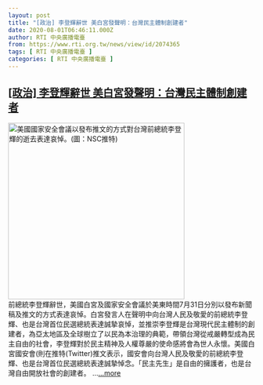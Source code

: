 ```yaml
---
layout: post
title: "[政治] 李登輝辭世 美白宮發聲明：台灣民主體制創建者"
date: 2020-08-01T06:46:11.000Z
author: RTI 中央廣播電臺
from: https://www.rti.org.tw/news/view/id/2074365
tags: [ RTI 中央廣播電臺 ]
categories: [ RTI 中央廣播電臺 ]
---
```

<!--1596264371000-->
[[政治] 李登輝辭世 美白宮發聲明：台灣民主體制創建者](https://www.rti.org.tw/news/view/id/2074365)
------

<div>
<img src="https://static.rti.org.tw/assets/thumbnails/2020/08/01/b097b87713168592001170466a7bfa3c.jpeg" width="360" alt="美國國家安全會議以發布推文的方式對台灣前總統李登輝的逝去表達哀悼。(圖：NSC推特)" title="美國國家安全會議以發布推文的方式對台灣前總統李登輝的逝去表達哀悼。(圖：NSC推特)"><br>前總統李登輝辭世，美國白宮及國家安全會議於美東時間7月31日分別以發布新聞稿及推文的方式表達哀悼。白宮發言人在聲明中向台灣人民及敬愛的前總統李登輝、也是台灣首位民選總統表達誠摯哀悼，並推崇李登輝是台灣現代民主體制的創建者，為亞太地區及全球樹立了以民為本治理的典範，帶領台灣從戒嚴轉型成為民主自由的社會，李登輝對於民主精神及人權尊嚴的使命感將會為世人永懷。美國白宮國安會(則在推特(Twitter)推文表示，國安會向台灣人民及敬愛的前總統李登輝、也是台灣首位民選總統表達誠摯悼念。「民主先生」是自由的擁護者，也是台灣自由開放社會的創建者。&nbsp;...<a target="_blank" href="https://www.rti.org.tw/news/view/id/2074365">...more</a>
</div>
